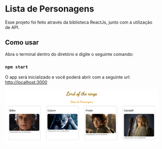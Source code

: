 # Lista de Personagens 

Esse projeto foi feito através da biblioteca ReactJs, junto com a utilização de API.

## Como usar

Abra o terminal dentro do diretório e digite o seguinte comando:

### `npm start`

O app será inicializado e você poderá abrir com a seguinte url:
[http://localhost:3000](http://localhost:3000)

<img alt="Captura de tela do App" src="./screen.png">